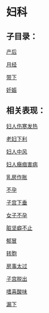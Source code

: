 # 妇科## 子目录：[产后](https://zuoye.gmzyh.com/read/biaoxian/cat_产后.md)[月经](https://zuoye.gmzyh.com/read/biaoxian/cat_月经.md)[带下](https://zuoye.gmzyh.com/read/biaoxian/cat_带下.md)[妊娠](https://zuoye.gmzyh.com/read/biaoxian/cat_妊娠.md)## 相关表现：[妇人伤寒发热](https://zuoye.gmzyh.com/search?key=妇人伤寒发热)[老妇下利](https://zuoye.gmzyh.com/search?key=老妇下利)[妇人中风](https://zuoye.gmzyh.com/search?key=妇人中风)[妇人癥痼害病](https://zuoye.gmzyh.com/search?key=妇人癥痼害病)[乳房作胀](https://zuoye.gmzyh.com/search?key=乳房作胀)[不孕](https://zuoye.gmzyh.com/search?key=不孕)[子宫下垂](https://zuoye.gmzyh.com/search?key=子宫下垂)[女子不孕](https://zuoye.gmzyh.com/search?key=女子不孕)[脏坚癖不止](https://zuoye.gmzyh.com/search?key=脏坚癖不止)[郁冒](https://zuoye.gmzyh.com/search?key=郁冒)[转胞](https://zuoye.gmzyh.com/search?key=转胞)[房事太过](https://zuoye.gmzyh.com/search?key=房事太过)[子宫脱出](https://zuoye.gmzyh.com/search?key=子宫脱出)[嗜喜酸味](https://zuoye.gmzyh.com/search?key=嗜喜酸味)[漏下](https://zuoye.gmzyh.com/search?key=漏下)
